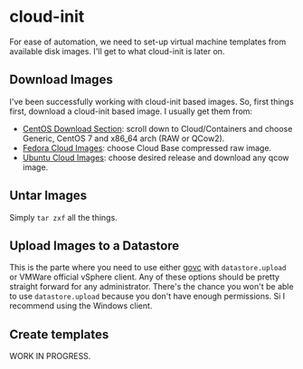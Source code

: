 # cloud-init
For ease of automation, we need to set-up virtual machine templates from available disk images. I'll get to what cloud-init is later on.

## Download Images
I've been successfully working with cloud-init based images. So, first things first, download a cloud-init based image. I usually get them from:

* [CentOS Download Section](https://wiki.centos.org/Download): scroll down to Cloud/Containers and choose Generic, CentOS 7 and x86\_64 arch (RAW or QCow2).
* [Fedora Cloud Images](https://alt.fedoraproject.org/cloud/): choose Cloud Base compressed raw image.
* [Ubuntu Cloud Images](https://cloud-images.ubuntu.com/): choose desired release and download any qcow image.

## Untar Images
Simply `tar zxf` all the things.

## Upload Images to a Datastore
This is the parte where you need to use either [govc](../go/README.md) with `datastore.upload` or VMWare official vSphere client. Any of these options should be pretty straight forward for any administrator. There's the chance you won't be able to use `datastore.upload` because you don't have enough permissions. Si I recommend using the Windows client.

## Create templates
WORK IN PROGRESS.
